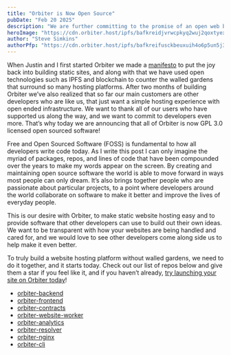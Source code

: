 ```yaml
---
title: "Orbiter is Now Open Source"
pubDate: "Feb 20 2025"
description: "We are further committing to the promise of an open web by open sourcing all of our code"
heroImage: "https://cdn.orbiter.host/ipfs/bafkreidjvrwcpkyq2wuj2qoxtyexafawpu2vtq7745if2zb7lt6jd7l3ty"
author: "Steve Simkins"
authorPfp: "https://cdn.orbiter.host/ipfs/bafkreifusckbeuxuih4o6p5un5j34selfg3uvt6ltqwbv4glsigekdx7lq"
---
```


When Justin and I first started Orbiter we made a [manifesto](https://orbiter.host/blog/the-static-website-manifesto) to put the joy back into building static sites, and along with that we have used open technologies such as IPFS and blockchain to counter the walled gardens that surround so many hosting platforms. After two months of building Orbiter we’ve also realized that so far our main customers are other developers who are like us, that just want a simple hosting experience with open ended infrastructure. We want to thank all of our users who have supported us along the way, and we want to commit to developers even more. That’s why today we are announcing that all of Orbiter is now GPL 3.0 licensed open sourced software!

Free and Open Sourced Software (FOSS) is fundamental to how all developers write code today. As I write this post I can only imagine the myriad of packages, repos, and lines of code that have been compounded over the years to make my words appear on the screen. By creating and maintaining open source software the world is able to move forward in ways most people can only dream. It’s also brings together people who are passionate about particular projects, to a point where developers around the world collaborate on software to make it better and improve the lives of everyday people.

This is our desire with Orbiter, to make static website hosting easy and to provide software that other developers can use to build out their own ideas. We want to be transparent with how your websites are being handled and cared for, and we would love to see other developers come along side us to help make it even better.

To truly build a website hosting platform without walled gardens, we need to do it together, and it starts today. Check out our list of repos below and give them a star if you feel like it, and if you haven’t already, [try launching your site on Orbiter today](https://orbiter.host)!

- [orbiter-backend](https://github.com/orbiterhost/orbiter-backend)
- [orbiter-frontend](https://github.com/orbiterhost/orbiter-frontend)
- [orbiter-contracts](https://github.com/orbiterhost/orbiter-contracts)
- [orbiter-website-worker](https://github.com/orbiterhost/orbiter-website-worker)
- [orbiter-analytics](https://github.com/orbiterhost/orbiter-analytics)
- [orbiter-resolver](https://github.com/orbiterhost/orbiter-resolver)
- [orbiter-nginx](https://github.com/orbiterhost/orbiter-nginx)
- [orbiter-cli](https://github.com/orbiterhost/orbiter-cli)
